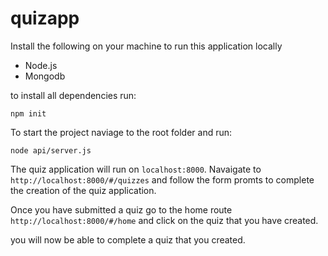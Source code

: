 # quizapp

Install the following on your machine to run this application locally 
- Node.js
- Mongodb

to install all dependencies run:  
```
npm init
```

To start the project naviage to the root folder and run:
```
node api/server.js
```

The quiz application will run on `localhost:8000`. Navaigate to `http://localhost:8000/#/quizzes` and follow the form promts to complete the 
creation of the quiz application. 

Once you have submitted a quiz go to the home route `http://localhost:8000/#/home` and click on the quiz that you have created.

you will now be able to complete a quiz that you created. 